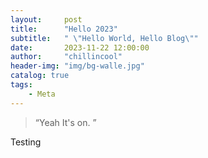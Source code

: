 ```yaml
---
layout:     post
title:      "Hello 2023"
subtitle:   " \"Hello World, Hello Blog\""
date:       2023-11-22 12:00:00
author:     "chillincool"
header-img: "img/bg-walle.jpg"
catalog: true
tags:
    - Meta
---
```


> “Yeah It's on. ”


Testing
